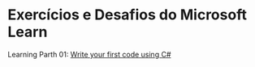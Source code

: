 # Exercícios e Desafios do Microsoft Learn

Learning Parth 01: [Write your first code using C#](https://learn.microsoft.com/en-us/training/paths/get-started-c-sharp-part-1/)
